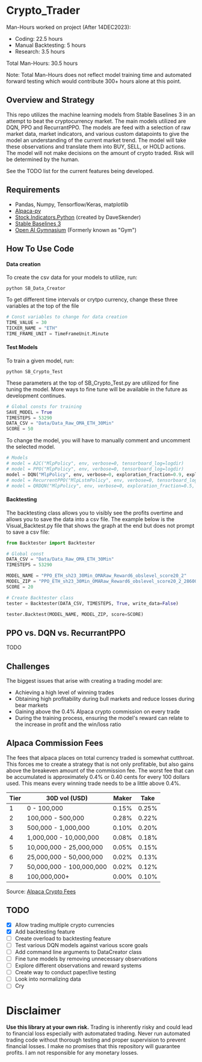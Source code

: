 # Crypto_Trader

Man-Hours worked on project (After 14DEC2023): 
- Coding: 22.5 hours
- Manual Backtesting: 5 hours
- Research: 3.5 hours

Total Man-Hours: 30.5 hours

Note: Total Man-Hours does not reflect model training time and automated forward testing which would contribute 300+ hours alone at this point.

## Overview and Strategy
This repo utilizes the machine learning models from Stable Baselines 3 in an attempt to beat the cryptocurrency market. The main models utilized are DQN, PPO and RecurrantPPO. The models are feed with a selection of raw market data, market indicators, and various custom datapoints to give the model an understanding of the current market trend. The model will take these observations and translate them into BUY, SELL, or HOLD actions. The model will not make decisions on the amount of crypto traded. Risk will be determined by the human.

See the TODO list for the current features being developed.

## Requirements
- Pandas, Numpy, Tensorflow/Keras, matplotlib
- [Alpaca-py](https://github.com/alpacahq/alpaca-py)
- [Stock.Indicators.Python](https://github.com/DaveSkender/Stock.Indicators.Python) (created by DaveSkender)
- [Stable Baselines 3](https://stable-baselines3.readthedocs.io/en/master/guide/install.html)
- [Open AI Gymnasium](https://gymnasium.farama.org/index.html) (Formerly known as "Gym")


## How To Use Code
#### Data creation
To create the csv data for your models to utilize, run:
```
python SB_Data_Creator
```
To get different time intervals or crytpo currency, change these three variables at the top of the file
```python
# Const variables to change for data creation
TIME_VALUE = 30
TICKER_NAME = "ETH"
TIME_FRAME_UNIT = TimeFrameUnit.Minute
```

#### Test Models
To train a given model, run:
```
python SB_Crypto_Test
```

These parameters at the top of SB_Crypto_Test.py are utilized for fine tuning the model. More ways to fine tune will be available in the future as development continues.

```python
# Global consts for training
SAVE_MODEL = True
TIMESTEPS = 53290
DATA_CSV = "Data/Data_Raw_OMA_ETH_30Min"
SCORE = 50
```

To change the model, you will have to manually comment and uncomment the selected model.
```python
# Models
# model = A2C("MlpPolicy", env, verbose=0, tensorboard_log=logdir)
# model = PPO("MlpPolicy", env, verbose=0, tensorboard_log=logdir)
model = DQN("MlpPolicy", env, verbose=0, exploration_fraction=0.9, exploration_final_eps=0.001, batch_size=256, tensorboard_log=logdir)
# model = RecurrentPPO("MlpLstmPolicy", env, verbose=0, tensorboard_log=logdir)
# model = QRDQN("MlpPolicy", env, verbose=0, exploration_fraction=0.5, batch_size=128, tensorboard_log=logdir)
```

#### Backtesting
The backtesting class allows you to visibly see the profits overtime and allows you to save the data into a csv file. The example below is the Visual_Backtest.py file that shows the graph at the end but does not prompt to save a csv file:
```python
from Backtester import Backtester

# Global const
DATA_CSV = "Data/Data_Raw_OMA_ETH_30Min"
TIMESTEPS = 53290

MODEL_NAME = "PPO_ETH_sh23_30Min_OMARaw_Reward6_obslevel_score20_2"
MODEL_ZIP = "PPO_ETH_sh23_30Min_OMARaw_Reward6_obslevel_score20_2_2860000"
SCORE = 20

# Create Backtester class
tester = Backtester(DATA_CSV, TIMESTEPS, True, write_data=False)

tester.Backtest(MODEL_NAME, MODEL_ZIP, score=SCORE)
```

## PPO vs. DQN vs. RecurrantPPO
TODO

## Challenges
The biggest issues that arise with creating a trading model are:
- Achieving a high level of winning trades
- Obtaining high profitability during bull markets and reduce losses during bear markets
- Gaining above the 0.4% Alpaca crypto commission on every trade
- During the training process, ensuring the model's reward can relate to the increase in profit and the win/loss ratio

## Alpaca Commission Fees

The fees that alpaca places on total currency traded is somewhat cutthroat. This forces me to create a strategy that is not only profitable, but also gains above the breakeven amount of the commission fee. The worst fee that can be accumulated is approximately 0.4% or 0.40 cents for every 100 dollars used. This means every winning trade needs to be a little above 0.4%.

| Tier | 30D vol (USD)            | Maker  | Take  |
| ---- | -------------            | ------ | ----  |
|  1   | 0 - 100,000              | 0.15%  | 0.25% |
|  2   | 100,000 - 500,000        | 0.28%  | 0.22% |
|  3   | 500,000 - 1,000,000      | 0.10%  | 0.20% |
|  4   | 1,000,000 - 10,000,000   | 0.08%  | 0.18% |
|  5   | 10,000,000 - 25,000,000  | 0.05%  | 0.15% |
|  6   | 25,000,000 - 50,000,000  | 0.02%  | 0.13% |
|  7   | 50,000,000 - 100,000,000 | 0.02%  | 0.12% |
|  8   | 100,000,000+             | 0.00%  | 0.10% |

Source: [Alpaca Crypto Fees](https://docs.alpaca.markets/docs/crypto-fees#:~:text=While%20Alpaca%20stock%20trading%20remains,two%20parties%2C%20buyers%20and%20sellers.)


## TODO
- [x] Allow trading multiple crypto currencies
- [x] Add backtesting feature
- [ ] Create overload to backtesting feature
- [ ] Test various DQN models against various score goals
- [ ] Add command line arguments to DataCreator class
- [ ] Fine tune models by removing unnecessary observations
- [ ] Explore different observations and reward systems
- [ ] Create way to conduct paper/live testing
- [ ] Look into normalizing data
- [ ] Cry 

# Disclaimer
__Use this library at your own risk.__ Trading is inherently risky and could lead to financial loss especially with automatated trading. Never run automated trading code without thorough testing and proper supervision to prevent financial losses. I make no promises that this repository will guarantee profits. I am not responsible for any monetary losses.